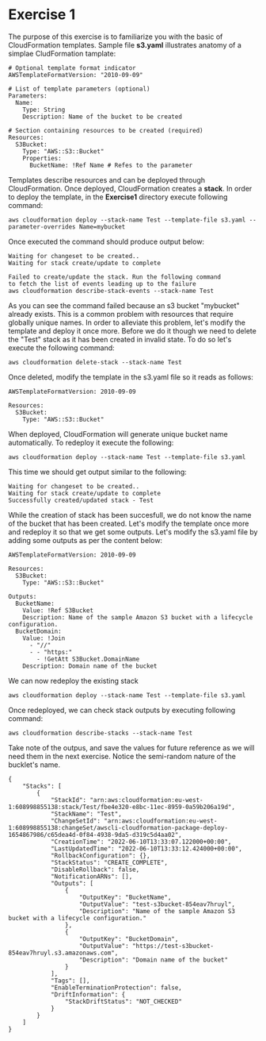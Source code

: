 # Exercise 1

The purpose of this exercise is to familiarize you with the basic of CloudFormation templates. Sample file **s3.yaml** illustrates anatomy of a simplae CludFormation tamplate:
```
# Optional template format indicator
AWSTemplateFormatVersion: "2010-09-09"

# List of template parameters (optional)
Parameters:
  Name:
    Type: String
    Description: Name of the bucket to be created

# Section containing resources to be created (required)
Resources:
  S3Bucket:
    Type: "AWS::S3::Bucket"
    Properties:
      BucketName: !Ref Name # Refes to the parameter

```

Templates describe resources and can be deployed through CloudFormation. Once deployed, CloudFormation creates a **stack**. In order to deploy the template, in the **Exercise1** directory execute following command:

```
aws cloudformation deploy --stack-name Test --template-file s3.yaml --parameter-overrides Name=mybucket
```

Once executed the command should produce output below:
```
Waiting for changeset to be created..
Waiting for stack create/update to complete

Failed to create/update the stack. Run the following command
to fetch the list of events leading up to the failure
aws cloudformation describe-stack-events --stack-name Test
```

As you can see the command failed because an s3 bucket "mybucket" already exists. This is a common problem with resources that require globally unique names. In order to alleviate this problem, let's modify the template and deploy it once more. Before we do it though we need to delete the "Test" stack as it has been created in invalid state. To do so let's execute the following command:

```
aws cloudformation delete-stack --stack-name Test
```
Once deleted, modify the template in the s3.yaml file so it reads as follows:

```
AWSTemplateFormatVersion: 2010-09-09

Resources:
  S3Bucket:
    Type: "AWS::S3::Bucket"
```

When deployed, CloudFormation will generate unique bucket name automatically. To redeploy it execute the following:

```
aws cloudformation deploy --stack-name Test --template-file s3.yaml
```

This time we should get output similar to the following:

```
Waiting for changeset to be created..
Waiting for stack create/update to complete
Successfully created/updated stack - Test
```

While the creation of stack has been succesfull, we do not know the name of the bucket that has been created. Let's modify the template once more and redeploy it so that we get some outputs. Let's modify the s3.yaml file by adding some outputs as per the content below:

```
AWSTemplateFormatVersion: 2010-09-09

Resources:
  S3Bucket:
    Type: "AWS::S3::Bucket"

Outputs:
  BucketName:
    Value: !Ref S3Bucket
    Description: Name of the sample Amazon S3 bucket with a lifecycle configuration.
  BucketDomain:
    Value: !Join 
      - "//"
      - - "https:"
        - !GetAtt S3Bucket.DomainName
    Description: Domain name of the bucket
```

We can now redeploy the existing stack

```
aws cloudformation deploy --stack-name Test --template-file s3.yaml
```

Once redeployed, we can check stack outputs by executing following command:

```
aws cloudformation describe-stacks --stack-name Test
```

Take note of the outpus, and save the values for future reference as we will need them in the next exercise. Notice the semi-random nature of the bucklet's name.

```
{
    "Stacks": [
        {
            "StackId": "arn:aws:cloudformation:eu-west-1:608998855138:stack/Test/fbe4e320-e8bc-11ec-8959-0a59b206a19d",
            "StackName": "Test",
            "ChangeSetId": "arn:aws:cloudformation:eu-west-1:608998855138:changeSet/awscli-cloudformation-package-deploy-1654867986/c65dea4d-0f84-4938-9da5-d319c5d4aa02",
            "CreationTime": "2022-06-10T13:33:07.122000+00:00",
            "LastUpdatedTime": "2022-06-10T13:33:12.424000+00:00",
            "RollbackConfiguration": {},
            "StackStatus": "CREATE_COMPLETE",
            "DisableRollback": false,
            "NotificationARNs": [],
            "Outputs": [
                {
                    "OutputKey": "BucketName",
                    "OutputValue": "test-s3bucket-854eav7hruyl",
                    "Description": "Name of the sample Amazon S3 bucket with a lifecycle configuration."
                },
                {
                    "OutputKey": "BucketDomain",
                    "OutputValue": "https://test-s3bucket-854eav7hruyl.s3.amazonaws.com",
                    "Description": "Domain name of the bucket"
                }
            ],
            "Tags": [],
            "EnableTerminationProtection": false,
            "DriftInformation": {
                "StackDriftStatus": "NOT_CHECKED"
            }
        }
    ]
}
```